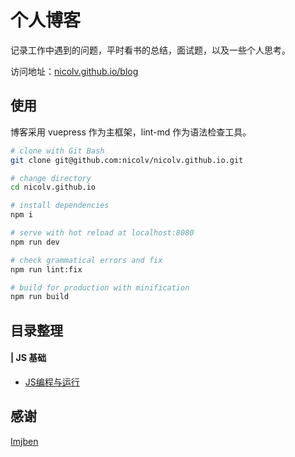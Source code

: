 # 个人博客
记录工作中遇到的问题，平时看书的总结，面试题，以及一些个人思考。

访问地址：[nicolv.github.io/blog](https://nicolv.github.io/blog)

## 使用

博客采用 vuepress 作为主框架，lint-md 作为语法检查工具。

```sh
# clone with Git Bash
git clone git@github.com:nicolv/nicolv.github.io.git

# change directory
cd nicolv.github.io

# install dependencies
npm i

# serve with hot reload at localhost:8080
npm run dev

# check grammatical errors and fix
npm run lint:fix

# build for production with minification
npm run build
```

## 目录整理

#### | JS 基础

- [JS编程与运行](https://nicolv.github.io/blog/js-compiling-running.html)

## 感谢

[Imjben](https://lmjben.github.io/blog/)
